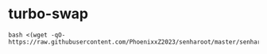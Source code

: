 # turbo-swap

````
bash <(wget -qO- https://raw.githubusercontent.com/PhoenixxZ2023/senharoot/master/senharoot.sh)
````
